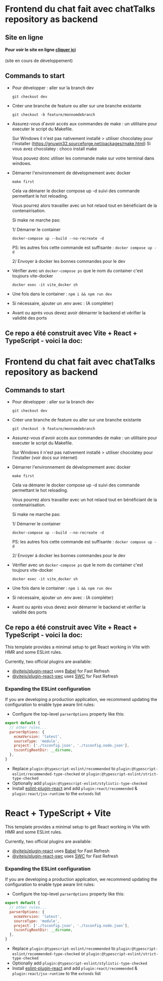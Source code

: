 # Frontend du chat fait avec chatTalks repository as backend

## Site en ligne
####  Pour voir le site en ligne <a href="https://chat-talks-client.vercel.app/profile">cliquer ici</a>
(site en cours de développement) 

## Commands to start

- Pour développer : aller sur la branch dev
  ```
  git checkout dev
  ```
- Créer une branche de feature ou aller sur une branche existante
  ```
  git checkout -b feature/monnomdebranch
  ```
- Assurez-vous d'avoir accés aux commandes de make : un utilitaire pour executer le script du Makefile.
 
  Sur Windows il n'est pas nativement installé > utiliser chocolatey pour l'installer (https://gnuwin32.sourceforge.net/packages/make.html)
  Si vous avez chocolatey : choco install make 

  Vous pouvez donc utiliser les commande make sur votre terminal dans windows.

- Démarrer l'environnement de dévelopmement avec docker
  ```
  make first
  ```
  Cela va démarer le docker compose up -d suivi des commande permettant le hot reloading.

  Vous pourrez alors travailler avec un hot relaod tout en bénéficiant de la contenairisation.

  Si make ne marche pas:

  1/ Démarrer le container
  ```
  docker-compose up --build --no-recreate -d
  ```
  PS: les autres fois cette commande est suffisante : ``` docker compose up -d ```

  2/ Envoyer à docker les bonnes commandes pour le dev

- Vérifier avec un ``` docker-compose ps ``` que le nom du container c'est toujours vite-docker
  
  ``` docker exec -it vite_docker sh ```

- Une fois dans le container : ``` npm i && npm run dev ```

- Si nécessaire, ajouter un .env avec : (A compléter)

- Avant ou aprés vous devez avoir démarrer le backend et vérifier la validité des ports
    
## Ce repo a été construit avec Vite + React + TypeScript - voici la doc:
# Frontend du chat fait avec chatTalks repository as backend

## Commands to start

- Pour développer : aller sur la branch dev
  ```
  git checkout dev
  ```
- Créer une branche de feature ou aller sur une branche existante
  ```
  git checkout -b feature/monnomdebranch
  ```
- Assurez-vous d'avoir accés aux commandes de make : un utilitaire pour executer le script du Makefile.
 
  Sur Windows il n'est pas nativement installé > utiliser chocolatey pour l'installer (voir docs sur internet)

- Démarrer l'environnement de dévelopmement avec docker
  ```
  make first
  ```
  Cela va démarer le docker compose up -d suivi des commande permettant le hot reloading.

  Vous pourrez alors travailler avec un hot relaod tout en bénéficiant de la contenairisation.

  Si make ne marche pas:

  1/ Démarrer le container
  ```
  docker-compose up --build --no-recreate -d
  ```
  PS: les autres fois cette commande est suffisante : ``` docker compose up -d ```

  2/ Envoyer à docker les bonnes commandes pour le dev

- Vérifier avec un ``` docker-compose ps ``` que le nom du container c'est toujours vite-docker
  
  ``` docker exec -it vite_docker sh ```

- Une fois dans le container : ``` npm i && npm run dev ```

- Si nécessaire, ajouter un .env avec : (A compléter)

- Avant ou aprés vous devez avoir démarrer le backend et vérifier la validité des ports
    
## Ce repo a été construit avec Vite + React + TypeScript - voici la doc:

This template provides a minimal setup to get React working in Vite with HMR and some ESLint rules.

Currently, two official plugins are available:

- [@vitejs/plugin-react](https://github.com/vitejs/vite-plugin-react/blob/main/packages/plugin-react/README.md) uses [Babel](https://babeljs.io/) for Fast Refresh
- [@vitejs/plugin-react-swc](https://github.com/vitejs/vite-plugin-react-swc) uses [SWC](https://swc.rs/) for Fast Refresh

### Expanding the ESLint configuration

If you are developing a production application, we recommend updating the configuration to enable type aware lint rules:

- Configure the top-level `parserOptions` property like this:

```js
export default {
  // other rules...
  parserOptions: {
    ecmaVersion: 'latest',
    sourceType: 'module',
    project: ['./tsconfig.json', './tsconfig.node.json'],
    tsconfigRootDir: __dirname,
  },
}
```

- Replace `plugin:@typescript-eslint/recommended` to `plugin:@typescript-eslint/recommended-type-checked` or `plugin:@typescript-eslint/strict-type-checked`
- Optionally add `plugin:@typescript-eslint/stylistic-type-checked`
- Install [eslint-plugin-react](https://github.com/jsx-eslint/eslint-plugin-react) and add `plugin:react/recommended` & `plugin:react/jsx-runtime` to the `extends` list

# React + TypeScript + Vite

This template provides a minimal setup to get React working in Vite with HMR and some ESLint rules.

Currently, two official plugins are available:

- [@vitejs/plugin-react](https://github.com/vitejs/vite-plugin-react/blob/main/packages/plugin-react/README.md) uses [Babel](https://babeljs.io/) for Fast Refresh
- [@vitejs/plugin-react-swc](https://github.com/vitejs/vite-plugin-react-swc) uses [SWC](https://swc.rs/) for Fast Refresh

### Expanding the ESLint configuration

If you are developing a production application, we recommend updating the configuration to enable type aware lint rules:

- Configure the top-level `parserOptions` property like this:

```js
export default {
  // other rules...
  parserOptions: {
    ecmaVersion: 'latest',
    sourceType: 'module',
    project: ['./tsconfig.json', './tsconfig.node.json'],
    tsconfigRootDir: __dirname,
  },
}
```

- Replace `plugin:@typescript-eslint/recommended` to `plugin:@typescript-eslint/recommended-type-checked` or `plugin:@typescript-eslint/strict-type-checked`
- Optionally add `plugin:@typescript-eslint/stylistic-type-checked`
- Install [eslint-plugin-react](https://github.com/jsx-eslint/eslint-plugin-react) and add `plugin:react/recommended` & `plugin:react/jsx-runtime` to the `extends` list
